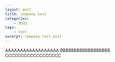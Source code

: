 ```yaml
---
layout: post
title: company-test
categories:
    - 测试1
tags:
    - test
excerpt: company-test post    
---
```

AAAAAAAAAAAAAAAAAA
BBBBBBBBBBBBBBBBBB
CCCCCCCCCCCCCCCCCC